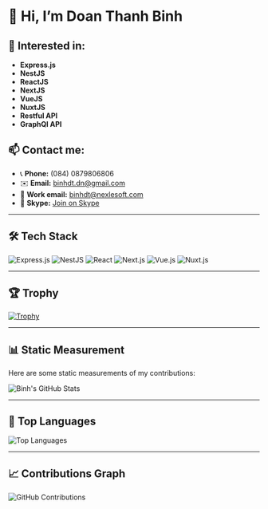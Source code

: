 # 👋 Hi, I’m Doan Thanh Binh

## 👀 Interested in: 
- **Express.js**
- **NestJS**
- **ReactJS**
- **NextJS**
- **VueJS**
- **NuxtJS**
- **Restful API**
- **GraphQl API**

## 📫 Contact me:
- 📞 **Phone:** (084) 0879806806
- ✉️ **Email:** binhdt.dn@gmail.com
- 💼 **Work email:** binhdt@nexlesoft.com
- 💬 **Skype:** [Join on Skype](https://join.skype.com/invite/vID5uxOvYvPh)

---

## 🛠️ Tech Stack

![Express.js](https://img.shields.io/badge/Express.js-000000?style=flat-square&logo=express&logoColor=white)
![NestJS](https://img.shields.io/badge/NestJS-E0234E?style=flat-square&logo=nestjs&logoColor=white)
![React](https://img.shields.io/badge/React-61DAFB?style=flat-square&logo=react&logoColor=black)
![Next.js](https://img.shields.io/badge/Next.js-000000?style=flat-square&logo=nextdotjs&logoColor=white)
![Vue.js](https://img.shields.io/badge/Vue.js-4FC08D?style=flat-square&logo=vuedotjs&logoColor=white)
![Nuxt.js](https://img.shields.io/badge/Nuxt.js-00C58E?style=flat-square&logo=nuxtdotjs&logoColor=white)

---

## 🏆 Trophy

[![Trophy](https://github-profile-trophy.vercel.app/?username=binhnexle&theme=dracula)](https://github.com/ryo-ma/github-profile-trophy)

---

## 📊 Static Measurement

Here are some static measurements of my contributions:

![Binh's GitHub Stats](https://github-readme-stats.vercel.app/api?username=binhnexle&show_icons=true&theme=dracula)

---

## 🚀 Top Languages

![Top Languages](https://github-readme-stats.vercel.app/api/top-langs/?username=binhnexle&layout=compact&theme=dracula&token=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)

---

## 📈 Contributions Graph

![GitHub Contributions](https://activity-graph.herokuapp.com/graph?username=binhnexle&theme=dracula)



